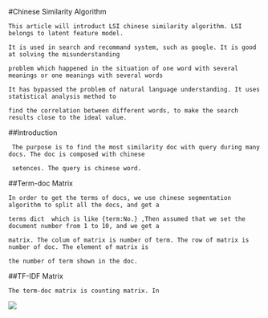 #Chinese Similarity Algorithm

    This article will introduct LSI chinese similarity algorithm. LSI belongs to latent feature model.
    
    It is used in search and recommand system, such as google. It is good at solving the misunderstanding 
    
    problem which happened in the situation of one word with several meanings or one meanings with several words
    
    It has bypassed the problem of natural language understanding. It uses statistical analysis method to 
    
    find the correlation between different words, to make the search results close to the ideal value.
    
##Introduction
    
     The purpose is to find the most similarity doc with query during many docs. The doc is composed with chinese 
     
     setences. The query is chinese word.

##Term-doc Matrix

    In order to get the terms of docs, we use chinese segmentation algorithm to split all the docs, and get a 
    
    terms dict  which is like {term:No.} ,Then assumed that we set the document number from 1 to 10, and we get a 
    
    matrix. The colum of matrix is number of term. The row of matrix is number of doc. The element of matrix is 
    
    the number of term shown in the doc.
    
##TF-IDF Matrix
    
    The term-doc matrix is counting matrix. In  
    
<img src="http://chart.googleapis.com/chart?cht=tx&chl=TF-IDF_%7Bij%7D%20%3D%20%5Cfrac%7BN_%7Bij%7D%7D%7BN_%7B*j%7D%7D*log(%5Cfrac%7BD%7D%7BD_%7Bi%7D%7D)&chco=FFFFFF&chf=a,s,00000080" style="border:none;" />
    
    

    
